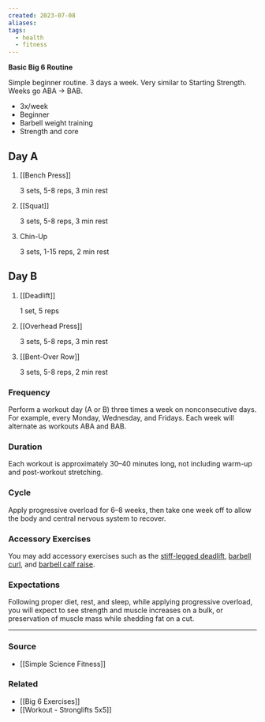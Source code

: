 ```yaml
---
created: 2023-07-08
aliases: 
tags:
  - health
  - fitness
---
```

**Basic Big 6 Routine**

Simple beginner routine. 3 days a week. Very similar to Starting Strength. Weeks go ABA → BAB.

- 3x/week
- Beginner
- Barbell weight training
- Strength and core

## Day A

1. [[Bench Press]] 
    
    3 sets, 5-8 reps, 3 min rest
    
2. [[Squat]] 
    
    3 sets, 5-8 reps, 3 min rest
    
3. Chin-Up
    
    3 sets, 1-15 reps, 2 min rest

## Day B

1. [[Deadlift]] 
    
    1 set, 5 reps
    
2. [[Overhead Press]] 
    
    3 sets, 5-8 reps, 3 min rest
    
3. [[Bent-Over Row]] 
    
    3 sets, 5-8 reps, 2 min rest

### Frequency

Perform a workout day (A or B) three times a week on nonconsecutive days. For example, every Monday, Wednesday, and Fridays. Each week will alternate as workouts ABA and BAB.

### Duration

Each workout is approximately 30–40 minutes long, not including warm-up and post-workout stretching.

### Cycle

Apply progressive overload for 6–8 weeks, then take one week off to allow the body and central nervous system to recover.

### Accessory Exercises

You may add accessory exercises such as the [stiff-legged deadlift](http://www.exrx.net/WeightExercises/ErectorSpinae/BBStiffLegDeadlift.html), [barbell curl](http://www.exrx.net/WeightExercises/Biceps/BBCurl.html), and [barbell calf raise](http://www.exrx.net/WeightExercises/Gastrocnemius/BBStandingCalfRaise.html).

### Expectations

Following proper diet, rest, and sleep, while applying progressive overload, you will expect to see strength and muscle increases on a bulk, or preservation of muscle mass while shedding fat on a cut.

****
### Source
- [[Simple Science Fitness]]

### Related
- [[Big 6 Exercises]]
- [[Workout - Stronglifts 5x5]]